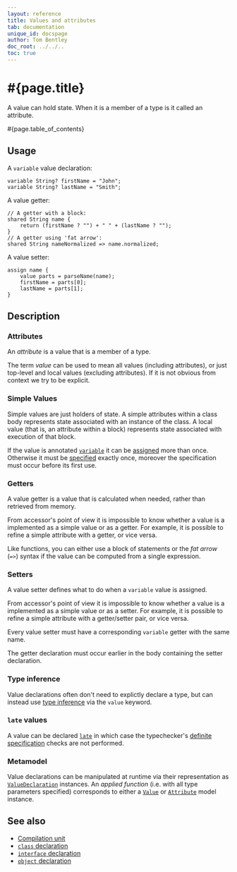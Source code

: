 ```yaml
---
layout: reference
title: Values and attributes
tab: documentation
unique_id: docspage
author: Tom Bentley
doc_root: ../../..
toc: true
---
```


# #{page.title}

A value can hold state. When it is a member of a 
type is it called an attribute.

#{page.table_of_contents}

## Usage 

A `variable` value declaration:

<!-- id:attr -->
<!-- try: -->
    variable String? firstName = "John";
    variable String? lastName = "Smith";

A value getter:

<!-- id:attr2 -->
<!-- cat-id: attr -->
<!-- try: -->
    // A getter with a block:
    shared String name {
        return (firstName ? "") + " " + (lastName ? "");
    }
    // A getter using 'fat arrow':
    shared String nameNormalized => name.normalized;
    
A value setter:

<!-- cat-id: attr -->
<!-- cat-id: attr2 -->
<!-- cat: String[] parseName(String? name) { throw; } -->
<!-- try: -->
    assign name {
        value parts = parseName(name);
        firstName = parts[0];
        lastName = parts[1];
    }
    

## Description

### Attributes

An *attribute* is a value that is a member of a type.

The term *value* can be used to mean all values (including attributes), or
just top-level and local values (excluding attributes). If it is not obvious 
from context we try to be explicit.

### Simple Values

Simple values are just holders of state. A simple attributes within a 
class body represents state associated with an instance of the class. A local 
value (that is, an attribute within a block) represents state associated 
with execution of that block.

If the value is annotated [`variable`](#{site.urls.apidoc_current}/index.html#variable) it can be 
[assigned](#{page.doc_root}/reference/operator/assign) more than once.
Otherwise it must be [specified](../../statement/specification) 
exactly once, moreover the specification must occur before its first use.

### Getters

A value getter is a value that is calculated when needed, rather than retrieved from memory.

From accessor's point of view it is impossible to know whether a value is a 
implemented as a simple value or as a getter. For example, it is possible to 
refine a simple attribute with a getter, or vice versa.

Like functions, you can either use a block of statements or the *fat arrow*
(`=>`) syntax if the value can be computed from a single expression.

### Setters

A value setter defines what to do when a `variable` value is assigned.

From accessor's point of view it is impossible to know whether a value is a 
implemented as a simple value or as a setter. For example, it is possible to 
refine a simple attribute with a getter/setter pair, or vice versa.

Every value setter must have a corresponding `variable` getter with the same name. 

The getter declaration must occur earlier in the body containing the setter 
declaration.

### Type inference

Value declarations often don't need to explictly declare a type, 
but can instead use 
[type inference](../type-inference) via the `value` keyword.

### `late` values

A value can be declared [`late`](../../annotation/late/) 
in which case the typechecker's
[definite specification](../../annotation/late/#description) checks are not performed. 

### Metamodel

Value declarations can be manipulated at runtime via their representation as
[`ValueDeclaration`](#{site.urls.apidoc_current}/meta/declaration/ValueDeclaration.type.html) 
instances. An *applied function* (i.e. with all type parameters specified) corresponds to 
either a 
[`Value`](#{site.urls.apidoc_current}/meta/model/Value.type.html) or 
[`Attribute`](#{site.urls.apidoc_current}/meta/model/Attribute.type.html) model instance.

## See also

* [Compilation unit](../compilation-unit)
* [`class` declaration](../class)
* [`interface` declaration](../interface)
* [`object` declaration](../object)
